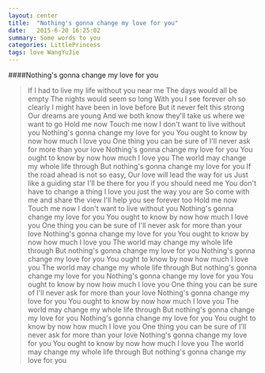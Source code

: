 ```yaml
---
layout: center
title:  "Nothing's gonna change my love for you"
date:   2015-6-20 16:25:02
summary: Some words to you
categories: LittlePrincess
tags: love WangYuJie
---
```


####Nothing's gonna change my love for you

> If I had to live my life without you near me
The days would all be empty
The nights would seem so long
With you I see forever oh so clearly
I might have been in love before
But it never felt this strong
Our dreams are young And we both know
they'll take us where we want to go
Hold me now
Touch me now
I don't want to live without you
Nothing's gonna change my love for you
You ought to know by now how much I love you
One thing you can be sure of
I'll never ask for more than your love
Nothing's gonna change my love for you
You ought to know by now how much I love you
The world may change my whole life through
But nothing's gonna change my love for you
If the road ahead is not so easy,
Our love will lead the way for us
Just like a guiding star
I'll be there for you if you should need me
You don't have to change a thing
I love you just the way you are
So come with me and share the view
I'll help you see forever too
Hold me now
Touch me now
I don't want to live without you
Nothing's gonna change my love for you
You ought to know by now how much I love you
One thing you can be sure of
I'll never ask for more than your love
Nothing's gonna change my love for you
You ought to know by now how much I love you
The world may change my whole life through
But nothing's gonna change my love for you
Nothing's gonna change my love for you
You ought to know by now how much I love you
The world may change my whole life through
But nothing's gonna change my love for you
Nothing's gonna change my love for you
You ought to know by now how much I love you
One thing you can be sure of
I'll never ask for more than your love
Nothing's gonna change my love for you
You ought to know by now how much I love you
The world may change my whole life through
But nothing's gonna change my love for you
Nothing's gonna change my love for you
You ought to know by now how much I love you
One thing you can be sure of
I'll never ask for more than your love
Nothing's gonna change my love for you
You ought to know by now how much I love you
The world may change my whole life through
But nothing's gonna change my love for you
